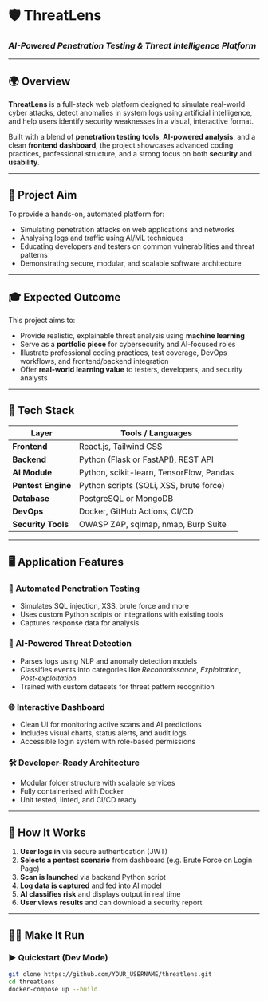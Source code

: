# 🛡️ ThreatLens

### _AI-Powered Penetration Testing & Threat Intelligence Platform_

---

## 🌍 Overview

**ThreatLens** is a full-stack web platform designed to simulate real-world cyber attacks, detect anomalies in system logs using artificial intelligence, and help users identify security weaknesses in a visual, interactive format.

Built with a blend of **penetration testing tools**, **AI-powered analysis**, and a clean **frontend dashboard**, the project showcases advanced coding practices, professional structure, and a strong focus on both **security** and **usability**.

---

## 🎯 Project Aim

To provide a hands-on, automated platform for:

- Simulating penetration attacks on web applications and networks
- Analysing logs and traffic using AI/ML techniques
- Educating developers and testers on common vulnerabilities and threat patterns
- Demonstrating secure, modular, and scalable software architecture

---

## 🎓 Expected Outcome

This project aims to:

- Provide realistic, explainable threat analysis using **machine learning**
- Serve as a **portfolio piece** for cybersecurity and AI-focused roles
- Illustrate professional coding practices, test coverage, DevOps workflows, and frontend/backend integration
- Offer **real-world learning value** to testers, developers, and security analysts

---

## 🧰 Tech Stack

| Layer              | Tools / Languages                        |
| ------------------ | ---------------------------------------- |
| **Frontend**       | React.js, Tailwind CSS                   |
| **Backend**        | Python (Flask or FastAPI), REST API      |
| **AI Module**      | Python, scikit-learn, TensorFlow, Pandas |
| **Pentest Engine** | Python scripts (SQLi, XSS, brute force)  |
| **Database**       | PostgreSQL or MongoDB                    |
| **DevOps**         | Docker, GitHub Actions, CI/CD            |
| **Security Tools** | OWASP ZAP, sqlmap, nmap, Burp Suite      |

---

## 🖥️ Application Features

### 🔧 Automated Penetration Testing

- Simulates SQL injection, XSS, brute force and more
- Uses custom Python scripts or integrations with existing tools
- Captures response data for analysis

### 🧠 AI-Powered Threat Detection

- Parses logs using NLP and anomaly detection models
- Classifies events into categories like _Reconnaissance_, _Exploitation_, _Post-exploitation_
- Trained with custom datasets for threat pattern recognition

### 🌐 Interactive Dashboard

- Clean UI for monitoring active scans and AI predictions
- Includes visual charts, status alerts, and audit logs
- Accessible login system with role-based permissions

### 🛠️ Developer-Ready Architecture

- Modular folder structure with scalable services
- Fully containerised with Docker
- Unit tested, linted, and CI/CD ready

---

## 🚀 How It Works

1. **User logs in** via secure authentication (JWT)
2. **Selects a pentest scenario** from dashboard (e.g. Brute Force on Login Page)
3. **Scan is launched** via backend Python script
4. **Log data is captured** and fed into AI model
5. **AI classifies risk** and displays output in real time
6. **User views results** and can download a security report

---

## 🏃🏼 Make It Run

### ▶️ Quickstart (Dev Mode)

```bash
git clone https://github.com/YOUR_USERNAME/threatlens.git
cd threatlens
docker-compose up --build
```
